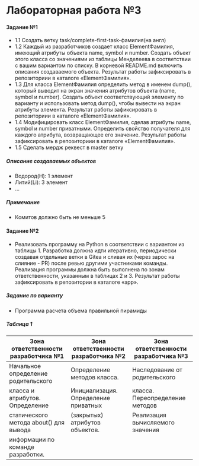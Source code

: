 # Лабораторная работа №3

#### Задание №1

- 1.1 Создать ветку task/complete-first-task-фамилия(на англ)
- 1.2 Каждый из разработчиков создает класс ElementФамилия,
  имеющий атрибуты объекта name, symbol и number. Создать объект этого
  класса со значениями из таблицы Менделеева в соответствии с вашим
  вариантом по списку. В корневой README.md включить описания
  создаваемого объекта. Результат работы зафиксировать в репозиториии в
  каталоге «ElementФамилия».
- 1.3 Для класса ElementФамилия определить метод в именем dump(),
  который выводит на экран значения атрибутов объекта (name, symbol и
  number). Создать объект соответствующий элементу по варианту и
  использовать метод dump(), чтобы вывести на экран атрибуты элемента.
  Результат работы зафиксировать в репозиториии в каталоге
  «ElementФамилия».
- 1.4 Модифицировать класс ElementФамилия, сделав атрибуты name,
  symbol и number приватными. Определить свойство получателя для
  каждого атрибута, возвращающее его значение. Результат работы
  зафиксировать в репозиториии в каталоге «ElementФамилия».
- 1.5 Сделать мердж реквест в master ветку

##### Описание создаваемых объектов

- Водород(H): 1 элемент
- Литий(Li): 3 элемент
- ...

##### Примечание

- Комитов должно быть не меньше 5

#### Задание №2

- Реализовать программу на Python в соответствии с вариантом из
  таблицы 1. Разработка должна идти итеративно, периодически создавая
  отдельные ветки в Gitea и сливая их (через зарос на слияние - PR) после
  ревью другими участниками команды. Реализация программы должна
  быть выполнена по зонам ответственности, указанным в таблицах 2 и 3.
  Результат работы зафиксировать в репозитории в каталоге «app».

##### Задание по варианту

- Программа расчета объема правильной пирамиды

##### Таблица 1

| Зона ответственности разработчика №1   | Зона ответственности разработчика №2 | Зона ответственности разработчика №3 |
| -------------------------------------- | ------------------------------------ | ------------------------------------ |
| Начальное определение родительского    | Определение методов класса.          | Наследование от родительского        |
| класса и атрибутов. Определение        | Инициализация. Определение приватных | класса. Переопределение методов      |
| статического метода about() для вывода | (закрытых) атрибутов объектов.       | Реализация вычисляемого значения     |
| информации по команде разработки.      |                                      |
